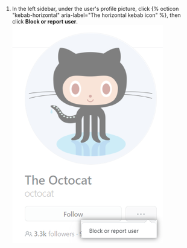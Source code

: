 1. In the left sidebar, under the user's profile picture, click {% octicon "kebab-horizontal" aria-label="The horizontal kebab icon" %}, then click **Block or report user**.
![Block or report user link](/assets/images/help/profile/profile-block-or-report-button.png)
